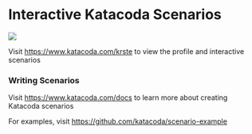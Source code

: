 # Interactive Katacoda Scenarios

[![](http://shields.katacoda.com/katacoda/krste/count.svg)](https://www.katacoda.com/krste "Get your profile on Katacoda.com")

Visit https://www.katacoda.com/krste to view the profile and interactive scenarios

### Writing Scenarios
Visit https://www.katacoda.com/docs to learn more about creating Katacoda scenarios

For examples, visit https://github.com/katacoda/scenario-example

